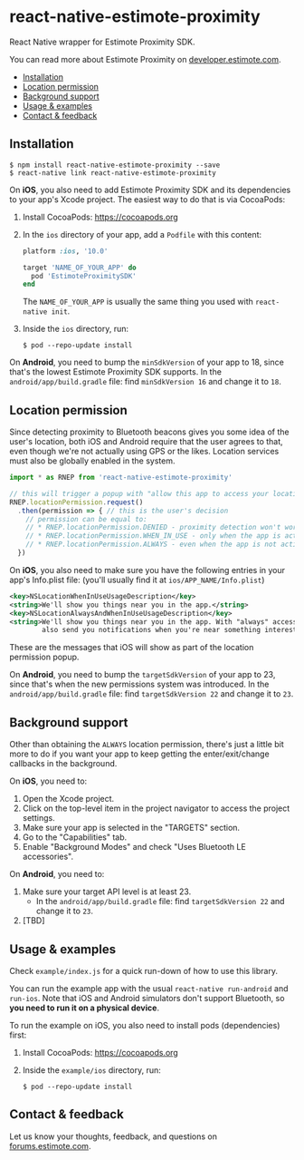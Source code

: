 # react-native-estimote-proximity

React Native wrapper for Estimote Proximity SDK.

You can read more about Estimote Proximity on [developer.estimote.com](https://developer.estimote.com).

- [Installation](#installation)
- [Location permission](#location-permission)
- [Background support](#background-support)
- [Usage & examples](#usage--examples)
- [Contact & feedback](#contact--feedback)

## Installation

```
$ npm install react-native-estimote-proximity --save
$ react-native link react-native-estimote-proximity
```

On **iOS**, you also need to add Estimote Proximity SDK and its dependencies to your app's Xcode project. The easiest way to do that is via CocoaPods:

1. Install CocoaPods: https://cocoapods.org

2. In the `ios` directory of your app, add a `Podfile` with this content:

   ```ruby
   platform :ios, '10.0'

   target 'NAME_OF_YOUR_APP' do
     pod 'EstimoteProximitySDK'
   end
   ```

   The `NAME_OF_YOUR_APP` is usually the same thing you used with `react-native init`.

3. Inside the `ios` directory, run:

   ```
   $ pod --repo-update install
   ```

On **Android**, you need to bump the `minSdkVersion` of your app to 18, since that's the lowest Estimote Proximity SDK supports. In the `android/app/build.gradle` file: find `minSdkVersion 16` and change it to `18`.

## Location permission

Since detecting proximity to Bluetooth beacons gives you some idea of the user's location, both iOS and Android require that the user agrees to that, even though we're not actually using GPS or the likes. Location services must also be globally enabled in the system.

```javascript
import * as RNEP from 'react-native-estimote-proximity'

// this will trigger a popup with "allow this app to access your location?"
RNEP.locationPermission.request()
  .then(permission => { // this is the user's decision
    // permission can be equal to:
    // * RNEP.locationPermission.DENIED - proximity detection won't work
    // * RNEP.locationPermission.WHEN_IN_USE - only when the app is active
    // * RNEP.locationPermission.ALWAYS - even when the app is not active
  })
```

On **iOS**, you also need to make sure you have the following entries in your app's Info.plist file: (you'll usually find it at `ios/APP_NAME/Info.plist`)

  ```xml
  <key>NSLocationWhenInUseUsageDescription</key>
  <string>We'll show you things near you in the app.</string>
  <key>NSLocationAlwaysAndWhenInUseUsageDescription</key>
  <string>We'll show you things near you in the app. With "always" access, we'll
          also send you notifications when you're near something interesting.</string>
  ```

These are the messages that iOS will show as part of the location permission popup.

On **Android**, you need to bump the `targetSdkVersion` of your app to 23, since that's when the new permissions system was introduced. In the `android/app/build.gradle` file: find `targetSdkVersion 22` and change it to `23`.

## Background support

Other than obtaining the `ALWAYS` location permission, there's just a little bit more to do if you want your app to keep getting the enter/exit/change callbacks in the background.

On **iOS**, you need to:

1. Open the Xcode project.
2. Click on the top-level item in the project navigator to access the project settings.
3. Make sure your app is selected in the "TARGETS" section.
4. Go to the "Capabilities" tab.
5. Enable "Background Modes" and check "Uses Bluetooth LE accessories".

On **Android**, you need to:

1. Make sure your target API level is at least 23.
   - In the `android/app/build.gradle` file: find `targetSdkVersion 22` and change it to `23`.
2. [TBD]

## Usage & examples

Check `example/index.js` for a quick run-down of how to use this library.

You can run the example app with the usual `react-native run-android` and `run-ios`. Note that iOS and Android simulators don't support Bluetooth, so **you need to run it on a physical device**.

To run the example on iOS, you also need to install pods (dependencies) first:

1. Install CocoaPods: https://cocoapods.org
2. Inside the `example/ios` directory, run:

   ```
   $ pod --repo-update install
   ```

## Contact & feedback

Let us know your thoughts, feedback, and questions on [forums.estimote.com][forums].

[forums]: https://forums.estimote.com
